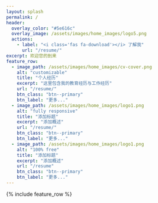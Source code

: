 ```yaml
---
layout: splash
permalink: /
header:
  overlay_color: "#5e616c"
  overlay_image: /assets/images/home_images/logo5.png
  actions:
    - label: "<i class='fas fa-download'></i> 了解我"
      url: "/resume/"
excerpt: 欢迎您的到来
feature_row:
  - image_path: /assets/images/home_images/cv-cover.png
    alt: "customizable"
    title: "个人经历"
    excerpt: "这里包含我的教育经历与工作经历"
    url: "/resume/"
    btn_class: "btn--primary"
    btn_label: "更多..."
  - image_path: /assets/images/home_images/logo1.png
    alt: "fully responsive"
    title: "添加标题"
    excerpt: "添加概述"
    url: "/resume/"
    btn_class: "btn--primary"
    btn_label: "更多..."
  - image_path: /assets/images/home_images/logo1.png
    alt: "100% free"
    title: "添加标题"
    excerpt: "添加概述"
    url: "/resume"
    btn_class: "btn--primary"
    btn_label: "更多..."      
---
```


{% include feature_row %}

